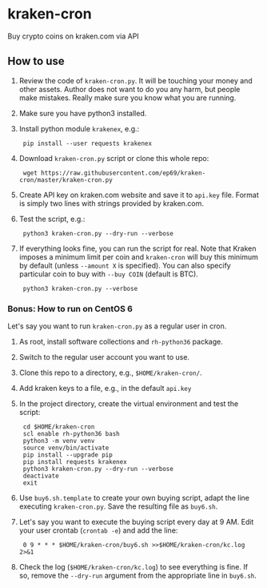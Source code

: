 # kraken-cron
Buy crypto coins on kraken.com via API

## How to use
1. Review the code of `kraken-cron.py`. It will be touching your money and other assets. Author does not want to do you any harm, but people make mistakes. Really make sure you know what you are running.
1. Make sure you have python3 installed.
1. Install python module `krakenex`, e.g.:

        pip install --user requests krakenex
1. Download `kraken-cron.py` script or clone this whole repo:

        wget https://raw.githubusercontent.com/ep69/kraken-cron/master/kraken-cron.py
1. Create API key on kraken.com website and save it to `api.key` file. Format is simply two lines with strings provided by kraken.com.
1. Test the script, e.g.:

        python3 kraken-cron.py --dry-run --verbose
1. If everything looks fine, you can run the script for real. Note that Kraken imposes a minimum limit per coin and `kraken-cron` will buy this minimum by default (unless `--amount X` is specified). You can also specify particular coin to buy with `--buy COIN` (default is BTC).

        python3 kraken-cron.py --verbose


### Bonus: How to run on CentOS 6

Let's say you want to run `kraken-cron.py` as a regular user in cron.

1. As root, install software collections and `rh-python36` package.
1. Switch to the regular user account you want to use.
1. Clone this repo to a directory, e.g., `$HOME/kraken-cron/`.
1. Add kraken keys to a file, e.g., in the default `api.key`
1. In the project directory, create the virtual environment and test the script:

        cd $HOME/kraken-cron
        scl enable rh-python36 bash
        python3 -m venv venv
        source venv/bin/activate
        pip install --upgrade pip
        pip install requests krakenex
        python3 kraken-cron.py --dry-run --verbose
        deactivate
        exit
1. Use `buy6.sh.template` to create your own buying script, adapt the line executing `kraken-cron.py`. Save the resulting file as `buy6.sh`.
1. Let's say you want to execute the buying script every day at 9 AM. Edit your user crontab (`crontab -e`) and add the line:

        0 9 * * * $HOME/kraken-cron/buy6.sh >>$HOME/kraken-cron/kc.log 2>&1
1. Check the log (`$HOME/kraken-cron/kc.log`) to see everything is fine. If so, remove the `--dry-run` argument from the appropriate line in `buy6.sh`.
